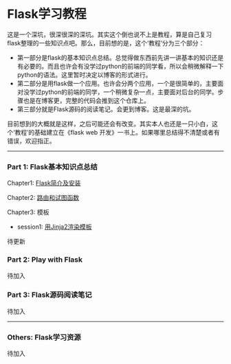 # Flask学习教程

这是一个深坑，很深很深的深坑。其实这个倒也说不上是教程，算是自己复习flask整理的一些知识点吧。那么，目前想的是，这个‘教程’分为三个部分：

* 第一部分是flask的基本知识点总结。总觉得做东西前先讲一讲基本的知识还是有必要的。而且也许会有没学过python的前端的同学看，所以会稍微解释一下python的语法。这里暂时决定以博客的形式进行。
* 第二部分是用flask做一个应用。也许会分两个应用，一个是很简单的，主要面对没学过python的前端的同学，一个稍微复杂一点，主要面对后台的同学。步骤也是在博客更，完整的代码会推到这个仓库上。
* 第三部分就是Flask源码的阅读笔记。会更到博客。这是最深的坑。


目前想到的大概就是这样，之后可能还会有改变。其实本人也还是一只小白，这个‘教程’的基础建立在《flask web 开发》一书上。如果哪里总结得不清楚或者有错误，欢迎指正。

***

### Part 1: Flask基本知识点总结


Chapter1: [Flask简介及安装](http://roseou.github.io/2016/05/08/flasksetup/)  

Chapter2: [路由和试图函数](http://roseou.github.io/2016/05/08/flaskroute/)   

Chapter3: 模板  
* session1: [用Jinja2渲染模板](http://roseou.github.io/2016/05/10/flasktemplate/)  

待更新

### Part 2: Play with Flask

待加入

### Part 3: Flask源码阅读笔记

待加入

***
### Others: Flask学习资源

待加入
